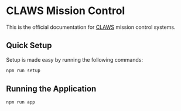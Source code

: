# CLAWS Mission Control

This is the official documentation for [CLAWS](https://claws.engin.umich.edu/)
mission control systems.

## Quick Setup
Setup is made easy by running the following commands:
```bash
npm run setup
```

## Running the Application
```bash
npm run app
```